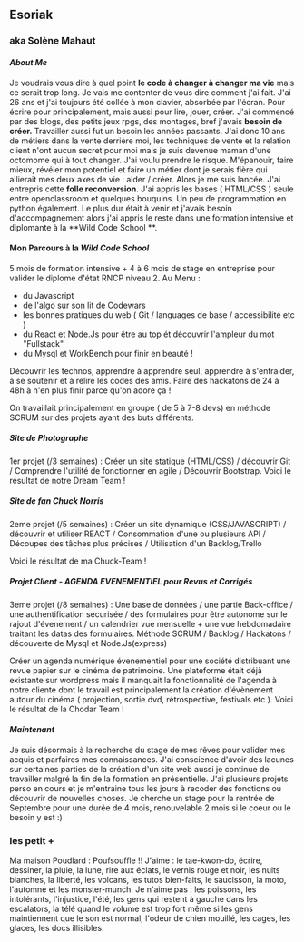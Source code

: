 ## Esoriak
### aka Solène Mahaut

#### *About Me*

Je voudrais vous dire à quel point **le code à changer à changer ma vie** mais ce serait trop long.
Je vais me contenter de vous dire comment j'ai fait.
J'ai 26 ans et j'ai toujours été collée à mon clavier, absorbée par l'écran. Pour écrire pour principalement, mais aussi pour lire, jouer, créer. J'ai commencé par des blogs, des petits jeux rpgs, des montages, bref j'avais **besoin de créer.**
Travailler aussi fut un besoin les années passants. J'ai donc 10 ans de métiers dans la vente derrière moi, les techniques de vente et la relation client n'ont aucun secret pour moi mais je suis devenue maman d'une octomome qui à tout changer.
J'ai voulu prendre le risque. M'épanouir, faire mieux, révéler mon potentiel et faire un métier dont je serais fière qui allierait mes deux axes de vie : aider / créer. Alors je me suis lancée.
J'ai entrepris cette **folle reconversion**. J'ai appris les bases ( HTML/CSS ) seule entre openclassroom et quelques bouquins. Un peu de programmation en python également. Le plus dur était à venir et j'avais besoin d'accompagnement alors j'ai appris le reste dans une formation intensive et diplomante à la **Wild Code School **.

#### Mon Parcours à la *Wild Code School*

5 mois de formation intensive + 4 à 6 mois de stage en entreprise pour valider le diplome d'état RNCP niveau 2.
Au Menu :

* du Javascript
* de l'algo sur son lit de Codewars
* les bonnes pratiques du web ( Git / languages de base / accessibilité etc )
* du React et Node.Js pour être au top ét découvrir l'ampleur du mot "Fullstack"
* du Mysql et WorkBench pour finir en beauté !

Découvrir les technos, apprendre à apprendre seul, apprendre à s'entraider, à se soutenir et à relire les codes des amis.
Faire des hackatons de 24 à 48h à n'en plus finir parce qu'on adore ça !

On travaillait principalement en groupe ( de 5 à 7-8 devs) en méthode SCRUM sur des projets ayant des buts différents.

##### Site de Photographe

1er projet (/3 semaines) : Créer un site statique (HTML/CSS) / découvrir Git / Comprendre l'utilité de fonctionner en agile / Découvrir Bootstrap.
Voici le résultat de notre Dream Team !

##### Site de fan Chuck Norris 

2eme projet (/5 semaines) : Créer un site dynamique (CSS/JAVASCRIPT) / découvrir et utiliser REACT / Consommation d'une ou plusieurs API / Découpes des tâches plus précises / Utilisation d'un Backlog/Trello

Voici le résultat de ma Chuck-Team !

##### Projet Client - AGENDA EVENEMENTIEL pour Revus et Corrigés 

3eme projet (/8 semaines) : Une base de données / une partie Back-office / une authentification sécurisée / des formulaires pour être autonome sur le rajout d'évenement / un calendrier vue mensuelle + une vue hebdomadaire traitant les datas des formulaires. Méthode SCRUM / Backlog / Hackatons / découverte de Mysql et Node.Js(express) 

Créer un agenda numérique évenementiel pour une société distribuant une revue papier sur le cinéma de patrimoine. Une plateforme était déjà existante sur wordpress mais il manquait la fonctionnalité de l'agenda à notre cliente dont le travail est principalement la création d'évènement autour du cinéma ( projection, sortie dvd, rétrospective, festivals etc ).
Voici le résultat de la Chodar Team !

#### *Maintenant*

Je suis désormais à la recherche du stage de mes rêves pour valider mes acquis et parfaires mes connaissances. J'ai conscience d'avoir des lacunes sur certaines parties de la création d'un site web aussi je continue de travailler malgré la fin de la formation en présentielle. J'ai plusieurs projets perso en cours et je m'entraine tous les jours à recoder des fonctions ou découvrir de nouvelles choses.
Je cherche un stage pour la rentrée de Septembre pour une durée de 4 mois, renouvelable 2 mois si le coeur ou le besoin y est :)


### les petit +

Ma maison Poudlard : Poufsouffle !!
J'aime : le tae-kwon-do, écrire, dessiner, la pluie, la lune, rire aux éclats, le vernis rouge et noir, les nuits blanches, la liberté, les volcans, les tutos bien-faits, le saucisson, la moto, l'automne et les monster-munch.
Je n'aime pas : les poissons, les intolérants, l'injustice, l'été, les gens qui restent à gauche dans les escalators, la télé quand le volume est trop fort même si les gens maintiennent que le son est normal, l'odeur de chien mouillé, les cages, les glaces, les docs illisibles.
